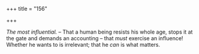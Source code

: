 +++
title = "156"

+++

*The most influential.* – That a human being resists his whole age, stops it at the gate and demands an accounting – that *must* exercise an influence\! Whether he wants to is irrelevant; that he *can* is what matters.


